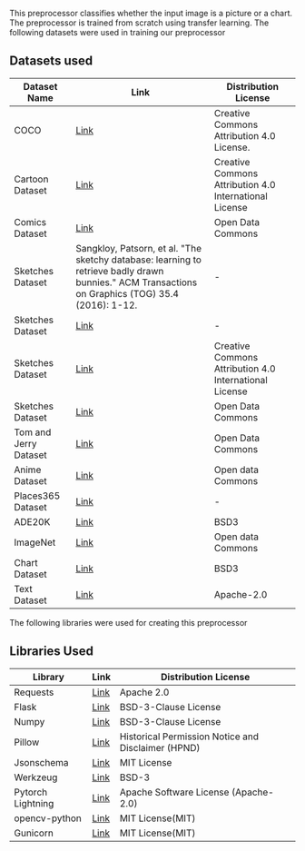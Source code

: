 This preprocessor classifies whether the input image is a picture or a chart. The preprocessor is trained from scratch using transfer learning. The following datasets were used in training our preprocessor
## Datasets used 


| Dataset Name  | Link | Distribution License |
| ------------- | ------------- | -------------|
| COCO  | [Link](https://cocodataset.org/#termsofuse)  | Creative Commons Attribution 4.0 License.|
| Cartoon Dataset  | [Link](https://google.github.io/cartoonset/download.html)  | Creative Commons Attribution 4.0 International License |
| Comics Dataset  | [Link]( https://www.kaggle.com/cenkbircanoglu/comic-books-classification)  | Open Data Commons |
| Sketches Dataset  | Sangkloy, Patsorn, et al. "The sketchy database: learning to retrieve badly drawn bunnies." ACM Transactions on Graphics (TOG) 35.4 (2016): 1-12.  | - |
| Sketches Dataset  | [Link](http://mmlab.ie.cuhk.edu.hk/archive/cufsf/#Downloads)  | - |
| Sketches Dataset  | [Link](http://cybertron.cg.tu-berlin.de/eitz/projects/classifysketch/)  | Creative Commons Attribution 4.0 International License |
| Sketches Dataset  | [Link]( https://www.kaggle.com/wanghaohan/imagenetsketch)  | Open Data Commons |
| Tom and Jerry Dataset  | [Link](https://www.kaggle.com/vijayjoyz/tom-jerry-detection)  | Open Data Commons |
| Anime Dataset  | [Link](https://www.kaggle.com/splcher/animefacedataset)  | Open data Commons |
| Places365 Dataset  | [Link](http://places2.csail.mit.edu/download.html)  | - |
| ADE20K  | [Link](https://groups.csail.mit.edu/vision/datasets/ADE20K/terms/)  | BSD3 |
| ImageNet  | [Link]( https://www.kaggle.com/c/imagenet-object-localization-challenge/overview/description)  | Open data Commons |
| Chart Dataset  | [Link](https://github.com/soap117/DeepRule)  | BSD3 |
| Text Dataset  | [Link](https://github.com/doc-analysis/DocBank)  | Apache-2.0 |

The following libraries were used for creating this preprocessor

## Libraries Used

| Library | Link | Distribution License |
| ------------- | ------------- | -------------|
| Requests  | [Link](https://pypi.org/project/requests/)  | Apache 2.0|
| Flask | [Link](https://pypi.org/project/Flask/)  | BSD-3-Clause License|
| Numpy | [Link](https://pypi.org/project/numpy/)  | BSD-3-Clause License|
| Pillow | [Link](https://pypi.org/project/Pillow/)  | Historical Permission Notice and Disclaimer (HPND)|
| Jsonschema | [Link](https://pypi.org/project/jsonschema/)  | MIT License|
| Werkzeug | [Link](https://pypi.org/project/Werkzeug/) | BSD-3 |
| Pytorch Lightning | [Link](https://pypi.org/project/Werkzeug/) | Apache Software License (Apache-2.0) |
| opencv-python | [Link](https://github.com/skvark/opencv-python) | MIT License(MIT) |
| Gunicorn | [Link](https://github.com/benoitc/gunicorn) | MIT License(MIT) |

